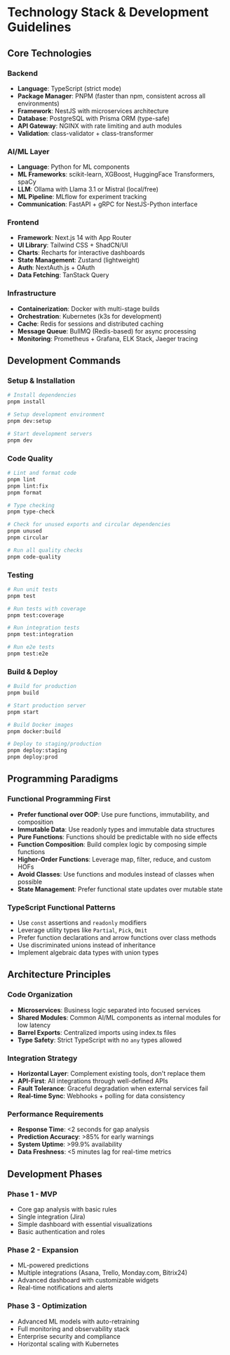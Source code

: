# Technology Stack & Development Guidelines

## Core Technologies

### Backend

- **Language**: TypeScript (strict mode)
- **Package Manager**: PNPM (faster than npm, consistent across all environments)
- **Framework**: NestJS with microservices architecture
- **Database**: PostgreSQL with Prisma ORM (type-safe)
- **API Gateway**: NGINX with rate limiting and auth modules
- **Validation**: class-validator + class-transformer

### AI/ML Layer

- **Language**: Python for ML components
- **ML Frameworks**: scikit-learn, XGBoost, HuggingFace Transformers, spaCy
- **LLM**: Ollama with Llama 3.1 or Mistral (local/free)
- **ML Pipeline**: MLflow for experiment tracking
- **Communication**: FastAPI + gRPC for NestJS-Python interface

### Frontend

- **Framework**: Next.js 14 with App Router
- **UI Library**: Tailwind CSS + ShadCN/UI
- **Charts**: Recharts for interactive dashboards
- **State Management**: Zustand (lightweight)
- **Auth**: NextAuth.js + OAuth
- **Data Fetching**: TanStack Query

### Infrastructure

- **Containerization**: Docker with multi-stage builds
- **Orchestration**: Kubernetes (k3s for development)
- **Cache**: Redis for sessions and distributed caching
- **Message Queue**: BullMQ (Redis-based) for async processing
- **Monitoring**: Prometheus + Grafana, ELK Stack, Jaeger tracing

## Development Commands

### Setup & Installation

```bash
# Install dependencies
pnpm install

# Setup development environment
pnpm dev:setup

# Start development servers
pnpm dev
```

### Code Quality

```bash
# Lint and format code
pnpm lint
pnpm lint:fix
pnpm format

# Type checking
pnpm type-check

# Check for unused exports and circular dependencies
pnpm unused
pnpm circular

# Run all quality checks
pnpm code-quality
```

### Testing

```bash
# Run unit tests
pnpm test

# Run tests with coverage
pnpm test:coverage

# Run integration tests
pnpm test:integration

# Run e2e tests
pnpm test:e2e
```

### Build & Deploy

```bash
# Build for production
pnpm build

# Start production server
pnpm start

# Build Docker images
pnpm docker:build

# Deploy to staging/production
pnpm deploy:staging
pnpm deploy:prod
```

## Programming Paradigms

### Functional Programming First

- **Prefer functional over OOP**: Use pure functions, immutability, and composition
- **Immutable Data**: Use readonly types and immutable data structures
- **Pure Functions**: Functions should be predictable with no side effects
- **Function Composition**: Build complex logic by composing simple functions
- **Higher-Order Functions**: Leverage map, filter, reduce, and custom HOFs
- **Avoid Classes**: Use functions and modules instead of classes when possible
- **State Management**: Prefer functional state updates over mutable state

### TypeScript Functional Patterns

- Use `const` assertions and `readonly` modifiers
- Leverage utility types like `Partial`, `Pick`, `Omit`
- Prefer function declarations and arrow functions over class methods
- Use discriminated unions instead of inheritance
- Implement algebraic data types with union types

## Architecture Principles

### Code Organization

- **Microservices**: Business logic separated into focused services
- **Shared Modules**: Common AI/ML components as internal modules for low latency
- **Barrel Exports**: Centralized imports using index.ts files
- **Type Safety**: Strict TypeScript with no `any` types allowed

### Integration Strategy

- **Horizontal Layer**: Complement existing tools, don't replace them
- **API-First**: All integrations through well-defined APIs
- **Fault Tolerance**: Graceful degradation when external services fail
- **Real-time Sync**: Webhooks + polling for data consistency

### Performance Requirements

- **Response Time**: <2 seconds for gap analysis
- **Prediction Accuracy**: >85% for early warnings
- **System Uptime**: >99.9% availability
- **Data Freshness**: <5 minutes lag for real-time metrics

## Development Phases

### Phase 1 - MVP

- Core gap analysis with basic rules
- Single integration (Jira)
- Simple dashboard with essential visualizations
- Basic authentication and roles

### Phase 2 - Expansion

- ML-powered predictions
- Multiple integrations (Asana, Trello, Monday.com, Bitrix24)
- Advanced dashboard with customizable widgets
- Real-time notifications and alerts

### Phase 3 - Optimization

- Advanced ML models with auto-retraining
- Full monitoring and observability stack
- Enterprise security and compliance
- Horizontal scaling with Kubernetes
